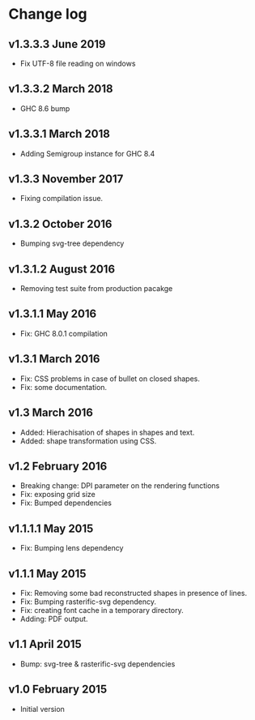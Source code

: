 Change log
==========

v1.3.3.3 June 2019
------------------

 * Fix UTF-8 file reading on windows

v1.3.3.2 March 2018
--------------------
 * GHC 8.6 bump

v1.3.3.1 March 2018
--------------------
 * Adding Semigroup instance for GHC 8.4

v1.3.3 November 2017
--------------------
 * Fixing compilation issue.

v1.3.2 October 2016
-------------------
 * Bumping svg-tree dependency

v1.3.1.2 August 2016
--------------------
 * Removing test suite from production pacakge

v1.3.1.1 May 2016
-----------------
 * Fix: GHC 8.0.1 compilation

v1.3.1 March 2016
-----------------
 * Fix: CSS problems in case of bullet on closed shapes.
 * Fix: some documentation.

v1.3 March 2016
---------------
 * Added: Hierachisation of shapes in shapes and text.
 * Added: shape transformation using CSS.

v1.2 February 2016
------------------
 * Breaking change: DPI parameter on the rendering functions
 * Fix: exposing grid size
 * Fix: Bumped dependencies

v1.1.1.1 May 2015
-----------------

 * Fix: Bumping lens dependency

v1.1.1 May 2015
---------------

 * Fix: Removing some bad reconstructed shapes in presence of lines.
 * Fix: Bumping rasterific-svg dependency.
 * Fix: creating font cache in a temporary directory.
 * Adding: PDF output.

v1.1 April 2015
---------------

 * Bump: svg-tree & rasterific-svg dependencies

v1.0 February 2015
------------------

 * Initial version


